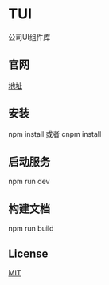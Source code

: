 # TUI
公司UI组件库

## 官网
[地址](https://ikevinclub.github.io/tui/)

## 安装 
npm install 或者 cnpm install

## 启动服务
npm run dev

## 构建文档
npm run build

## License
[MIT](./LICENSE)